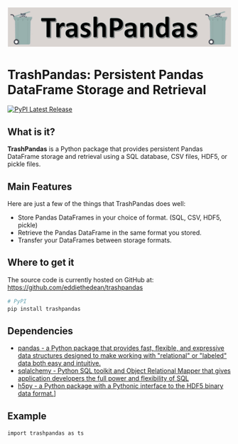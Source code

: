 ![TrashPandas Logo](https://raw.githubusercontent.com/eddiethedean/trashpandas/ef8b3b0b6394ac6be905e423447b0c238faba03d/docs/trashpanda.svg)
-----------------

# TrashPandas: Persistent Pandas DataFrame Storage and Retrieval
[![PyPI Latest Release](https://img.shields.io/pypi/v/trashpandas.svg)](https://pypi.org/project/trashpandas/)

## What is it?

**TrashPandas** is a Python package that provides persistent Pandas DataFrame storage and retrieval using a SQL database, CSV files, HDF5, or pickle files.

## Main Features
Here are just a few of the things that TrashPandas does well:

  - Store Pandas DataFrames in your choice of format. (SQL, CSV, HDF5, pickle)
  - Retrieve the Pandas DataFrame in the same format you stored.
  - Transfer your DataFrames between storage formats.

## Where to get it
The source code is currently hosted on GitHub at:
https://github.com/eddiethedean/trashpandas

```sh
# PyPI
pip install trashpandas
```

## Dependencies
- [pandas - a Python package that provides fast, flexible, and expressive data structures designed to make working with "relational" or "labeled" data both easy and intuitive.](https://pandas.pydata.org/)
- [sqlalchemy - Python SQL toolkit and Object Relational Mapper that gives application developers the full power and flexibility of SQL](https://www.sqlalchemy.org/)
- [h5py - a Python package with a Pythonic interface to the HDF5 binary data format.](https://docs.h5py.org/)]



## Example
```sh
import trashpandas as ts
```